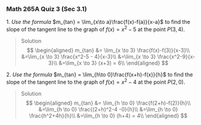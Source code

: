 ### Math 265A Quiz 3 (Sec 3.1)
1\. *Use the formula* $m_{tan} = \lim_{x\to a}\frac{f(x)-f(a)}{x-a}$ to find the slope of the tangent line to the graph of $f(x) = x^2-5$ at the point $P(3, 4)$.
>Solution
$$
\begin{aligned}
m_{tan} &= \lim_{x \to 3} \frac{f(x)-f(3)}{x-3}\\
&=\lim_{x \to 3} \frac{x^2-5 - 4}{x-3}\\
&=\lim_{x \to 3} \frac{x^2-9}{x-3}\\
&=\lim_{x \to 3} (x+3) = 6\\
\end{aligned}
$$

2\. *Use the formula* $m_{tan} = \lim_{h\to 0}\frac{f(x+h)-f(x)}{h}$ to find the slope of the tangent line to the graph of $f(x) = x^2-4$ at the point $P(2, 0)$.
>Solution
$$
\begin{aligned}
m_{tan} &= \lim_{h \to 0} \frac{f(2+h)-f(2)}{h}\\
&=\lim_{h \to 0} \frac{(2+h)^2-4 -0}{h}\\
&=\lim_{h \to 0} \frac{h^2+4h}{h}\\
&=\lim_{h \to 0} (h+4) = 4\\
\end{aligned}
$$
